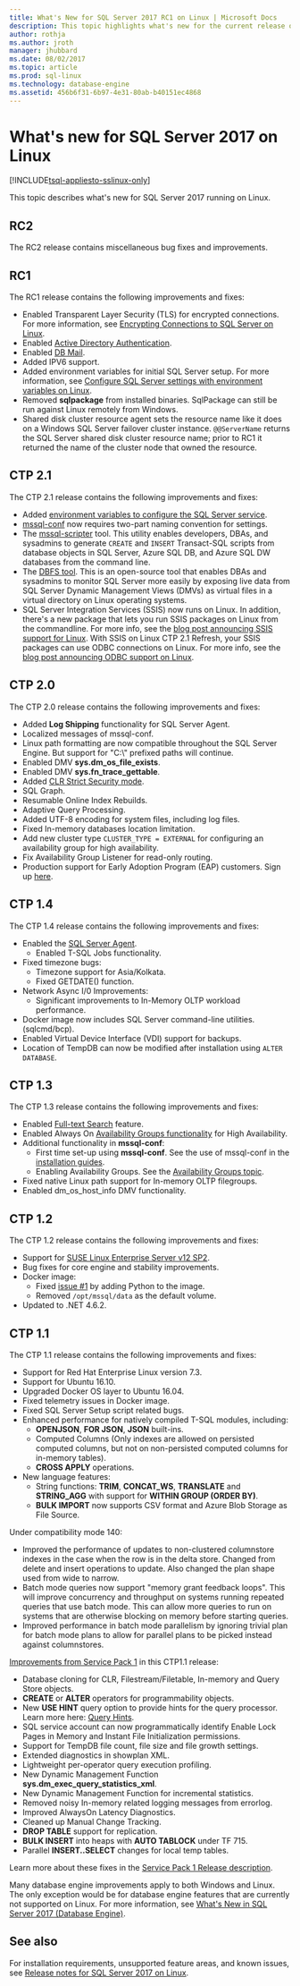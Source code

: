 ```yaml
---
title: What's New for SQL Server 2017 RC1 on Linux | Microsoft Docs
description: This topic highlights what's new for the current release of SQL Server 2017 on Linux.
author: rothja 
ms.author: jroth 
manager: jhubbard
ms.date: 08/02/2017
ms.topic: article
ms.prod: sql-linux
ms.technology: database-engine
ms.assetid: 456b6f31-6b97-4e31-80ab-b40151ec4868
---
```

# What's new for SQL Server 2017 on Linux

[!INCLUDE[tsql-appliesto-sslinux-only](../../docs/includes/tsql-appliesto-sslinux-only.md)]

This topic describes what's new for SQL Server 2017 running on Linux.

## RC2

The RC2 release contains miscellaneous bug fixes and improvements.

## RC1

The RC1 release contains the following improvements and fixes:

- Enabled Transparent Layer Security (TLS) for encrypted connections. For more information, see [Encrypting Connections to SQL Server on Linux](sql-server-linux-encrypted-connections.md).
- Enabled [Active Directory Authentication](sql-server-linux-active-directory-authentication.md).
- Enabled [DB Mail](../relational-databases/database-mail/database-mail.md).
- Added IPV6 support.
- Added environment variables for initial SQL Server setup. For more information, see [Configure SQL Server settings with environment variables on Linux](sql-server-linux-configure-environment-variables.md).
- Removed **sqlpackage** from installed binaries. SqlPackage can still be run against Linux remotely from Windows.
- Shared disk cluster resource agent sets the resource name like it does on a Windows SQL Server failover cluster instance. `@@ServerName` returns the SQL Server shared disk cluster resource name; prior to RC1 it returned the name of the cluster node that owned the resource.

## CTP 2.1

The CTP 2.1 release contains the following improvements and fixes:

- Added [environment variables to configure the SQL Server service](sql-server-linux-configure-environment-variables.md).
- [mssql-conf](sql-server-linux-configure-mssql-conf.md) now requires two-part naming convention for settings.
- The [mssql-scripter](https://github.com/Microsoft/sql-xplat-cli) tool. This utility enables developers, DBAs, and sysadmins to generate `CREATE` and `INSERT` Transact-SQL scripts from database objects in SQL Server, Azure SQL DB, and Azure SQL DW databases from the command line.
- The [DBFS tool](https://github.com/Microsoft/dbfs). This is an open-source tool that enables DBAs and sysadmins to monitor SQL Server more easily by exposing live data from SQL Server Dynamic Management Views (DMVs) as virtual files in a virtual directory on Linux operating systems.
- SQL Server Integration Services (SSIS) now runs on Linux. In addition, there's a new package that lets you run SSIS packages on Linux from the commandline. For more info, see the [blog post announcing SSIS support for Linux](https://blogs.msdn.microsoft.com/ssis/2017/05/17/ssis-helsinki-is-available-in-sql-server-vnext-ctp2-1/). With SSIS on Linux CTP 2.1 Refresh, your SSIS packages can use ODBC connections on Linux. For more info, see the [blog post announcing ODBC support on Linux](https://blogs.msdn.microsoft.com/ssis/2017/06/16/odbc-is-supported-in-ssis-on-linux-ssis-helsinki-ctp2-1-refresh/).

## CTP 2.0

The CTP 2.0 release contains the following improvements and fixes:

- Added **Log Shipping** functionality for SQL Server Agent.
- Localized messages of mssql-conf.
- Linux path formatting are now compatible throughout the SQL Server Engine. But support for "C:\\" prefixed paths will continue.
- Enabled DMV **sys.dm_os_file_exists**.
- Enabled DMV **sys.fn_trace_gettable**.
- Added [CLR Strict Security mode](/sql/database-engine/configure-windows/clr-strict-security).
- SQL Graph.
- Resumable Online Index Rebuilds.
- Adaptive Query Processing.
- Added UTF-8 encoding for system files, including log files.
- Fixed In-memory databases location limitation. 
- Add new cluster type `CLUSTER_TYPE = EXTERNAL` for configuring an availability group for high availability.
- Fix Availability Group Listener for read-only routing.
- Production support for Early Adoption Program (EAP) customers. Sign up [here](http://aka.ms/eapsignup).

## CTP 1.4

The CTP 1.4 release contains the following improvements and fixes:

- Enabled the [SQL Server Agent](sql-server-linux-setup-sql-agent.md).
  - Enabled T-SQL Jobs functionality.
- Fixed timezone bugs:
  - Timezone support for Asia/Kolkata.
  - Fixed GETDATE() function.
- Network Async I/0 Improvements:
  - Significant improvements to In-Memory OLTP workload performance.
- Docker image now includes SQL Server command-line utilities. (sqlcmd/bcp).
- Enabled Virtual Device Interface (VDI) support for backups.
- Location of TempDB can now be modified after installation using `ALTER DATABASE`.

## CTP 1.3

The CTP 1.3 release contains the following improvements and fixes:

- Enabled [Full-text Search](sql-server-linux-setup-full-text-search.md) feature.
- Enabled Always On [Availability Groups functionality](sql-server-linux-availability-group-overview.md) for High Availability.
- Additional functionality in **mssql-conf**:
  - First time set-up using **mssql-conf**. See the use of mssql-conf in the [installation guides](sql-server-linux-setup.md#platforms).
  - Enabling Availability Groups. See the [Availability Groups topic](sql-server-linux-availability-group-overview.md).
- Fixed native Linux path support for In-memory OLTP filegroups.
- Enabled dm_os_host_info DMV functionality.

## CTP 1.2

The CTP 1.2 release contains the following improvements and fixes:

- Support for [SUSE Linux Enterprise Server v12 SP2](quickstart-install-connect-suse.md).
- Bug fixes for core engine and stability improvements.
- Docker image: 
  - Fixed [issue #1](https://github.com/Microsoft/mssql-docker/issues/1) by adding Python to the image.
  - Removed `/opt/mssql/data` as the default volume.
- Updated to .NET 4.6.2.

## CTP 1.1

The CTP 1.1 release contains the following improvements and fixes:

- Support for Red Hat Enterprise Linux version 7.3.
- Support for Ubuntu 16.10.
- Upgraded Docker OS layer to Ubuntu 16.04.
- Fixed telemetry issues in Docker image.
- Fixed SQL Server Setup script related bugs.
- Enhanced performance for natively compiled T-SQL modules, including:
  - **OPENJSON**, **FOR JSON**, **JSON** built-ins.
  - Computed Columns (Only indexes are allowed on persisted computed columns, but not on non-persisted computed columns for in-memory tables).
  - **CROSS APPLY** operations.
- New language features:
  - String functions: **TRIM**, **CONCAT_WS**, **TRANSLATE** and **STRING_AGG** with support for **WITHIN GROUP (ORDER BY)**.
  - **BULK IMPORT** now supports CSV format and Azure Blob Storage as File Source.

Under compatibility mode 140:

- Improved the performance of updates to non-clustered columnstore indexes in the case when the row is in the delta store. Changed from delete and insert operations to update. Also changed the plan shape used from wide to narrow.
- Batch mode queries now support "memory grant feedback loops". This will improve concurrency and throughput on systems running repeated queries that use batch mode. This can allow more queries to run on systems that are otherwise blocking on memory before starting queries.
- Improved performance in batch mode parallelism by ignoring trivial plan for batch mode plans to allow for parallel plans to be picked instead against columnstores. 

[Improvements from Service Pack 1](https://blogs.msdn.microsoft.com/sqlreleaseservices/sql-server-2016-service-pack-1-sp1-released/) in this CTP1.1 release:
- Database cloning for CLR, Filestream/Filetable, In-memory and Query Store objects.
- **CREATE** or **ALTER** operators for programmability objects.
- New **USE HINT** query option to provide hints for the query processor. Learn more here: [Query Hints](https://msdn.microsoft.com/en-us/library/ms181714.aspx).
- SQL service account can now programmatically identify Enable Lock Pages in Memory and Instant File Initialization permissions.
- Support for TempDB file count, file size and file growth settings.
- Extended diagnostics in showplan XML.
- Lightweight per-operator query execution profiling.
- New Dynamic Management Function **sys.dm_exec_query_statistics_xml**.
- New Dynamic Management Function for incremental statistics.
- Removed noisy In-memory related logging messages from errorlog.
- Improved AlwaysOn Latency Diagnostics.
- Cleaned up Manual Change Tracking.
- **DROP TABLE** support for replication.
- **BULK INSERT** into heaps with **AUTO TABLOCK** under TF 715.
- Parallel **INSERT..SELECT** changes for local temp tables.

Learn more about these fixes in the [Service Pack 1 Release description](https://blogs.msdn.microsoft.com/sqlreleaseservices/sql-server-2016-service-pack-1-sp1-released/).

Many database engine improvements apply to both Windows and Linux. The only exception would be for database engine features that are currently not supported on Linux. For more information, see [What's New in SQL Server 2017 (Database Engine)](https://msdn.microsoft.com/library/mt775028).

## See also

For installation requirements, unsupported feature areas, and known issues, see [Release notes for SQL Server 2017 on Linux](sql-server-linux-release-notes.md).
